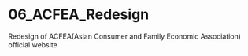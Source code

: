 # 06_ACFEA_Redesign
Redesign of ACFEA(Asian Consumer and Family Economic Association) official website 
